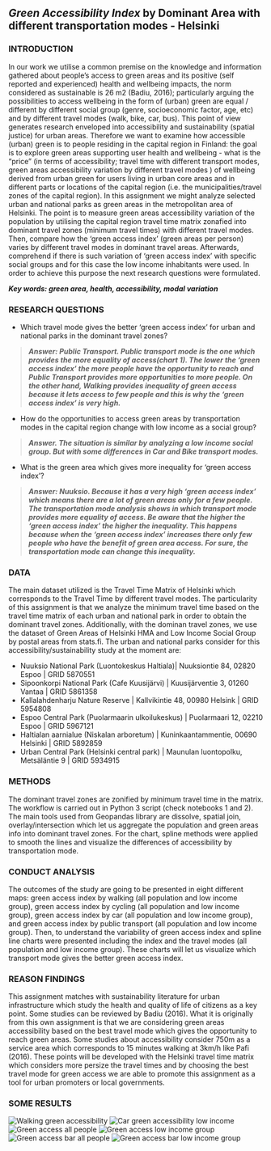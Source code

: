 ## ***Green Accessibility Index*** by Dominant Area with different transportation modes - Helsinki

### **INTRODUCTION**
In our work we utilise a common premise on the knowledge and information gathered about people’s access to green areas and its positive (self reported and experienced) health and wellbeing impacts, the norm considered as sustainable is 26 m2 (Badiu, 2016); particularly arguing the possibilities to access wellbeing in the form of (urban) green are equal / different by different social group (genre, socioeconomic factor, age, etc) and by different travel modes (walk, bike, car, bus).  This point of view generates research enveloped into accessibility and sustainability (spatial justice) for urban areas.
Therefore we want to examine how accessible (urban) green is to people residing in the capital region in Finland: the goal is to explore green areas supporting user health and wellbeing - what is the “price” (in terms of accessibility; travel time with different transport modes, green areas accessibility variation by different travel modes ) of wellbeing derived from urban green for users living in urban core areas and in different parts or locations of the capital region (i.e. the municipalities/travel zones of the capital region). In this assignment we might analyze selected urban and national parks as green areas in the metropolitan area of Helsinki. The point is to measure green areas accessibility variation of the population by utilising the capital region travel time matrix zonafied into dominant travel zones (minimum travel times) with different travel modes. Then, compare how the ‘green access index’ (green areas per person) varies by different travel modes in dominant travel areas. Afterwards, comprehend if there is such variation of ‘green access index’ with specific social groups and for this case the low income inhabitants were used. In order to achieve this purpose the next research questions were formulated.

 ***Key words: green area, health, accessibility, modal variation***
 
 ### **RESEARCH QUESTIONS**
- Which travel mode gives the better ‘green access index’ for urban and national parks in the dominant travel zones?
> ***Answer: Public Transport. Public transport mode is the one which provides the more equality of access(chart 1). The lower the ‘green access index’ the more people have the opportunity to reach and Public Transport provides more opportunities to more people. On the other hand, Walking provides inequality of green access because it lets access to few people and this is why the ‘green access index’ is very high.***

- How do the opportunities to access green areas by transportation modes in the capital region change with low income as a social group?
> ***Answer. The situation is similar by analyzing a low income social group. But with some differences in Car and Bike transport modes.***

- What is the green area which gives more inequality for ‘green access index’?
> ***Answer: Nuuksio. Because it has a very high ‘green access index’ which means there are a lot of green areas only for a few people. The transportation mode analysis shows in which transport mode provides more equality of access. Be aware that the higher the ‘green access index’ the higher the inequality. This happens because when the ‘green access index’ increases there only few people who have the benefit of green area access. For sure, the transportation mode can change this inequality.***

### **DATA**
The main dataset utilized is the Travel Time Matrix of Helsinki which corresponds to the Travel Time by different travel modes. The particularity of this assignment is that we analyze the minimum travel time based on the travel time matrix of each urban and national park in order to obtain the dominant travel zones. Additionally, with the dominan travel zones, we use the dataset of Green Areas of Helsinki HMA and Low Income Social Group by postal areas from stats.fi.
The urban and national parks consider for this accessibility/sustainability study at the moment are:
- Nuuksio National Park (Luontokeskus Haltiala)| Nuuksiontie 84, 02820 Espoo | GRID 5870551
- Sipoonkorpi National Park (Cafe Kuusijärvi) | Kuusijärventie 3, 01260 Vantaa | GRID 5861358
- Kallalahdenharju Nature Reserve | Kallvikintie 48, 00980 Helsink | GRID 5954808
- Espoo Central Park (Puolarmaarin ulkoilukeskus) | Puolarmaari 12, 02210 Espoo | GRID 5967121
- Haltialan aarnialue (Niskalan arboretum) | Kuninkaantammentie, 00690 Helsinki | GRID 5892859
- Urban Central Park (Helsinki central park) | Maunulan luontopolku, Metsäläntie 9 | GRID 5934915

### **METHODS**
The dominant travel zones are zonified by minimum travel time in the matrix. The workflow is carried out in Python 3 script (check notebooks 1 and 2). The main tools used from Geopandas library are dissolve, spatial join, overlay/intersection which let us aggregate the population and green areas info into dominant travel zones. For the chart, spline methods were applied to smooth the lines and visualize the differences of accessibility by transportation mode.

### **CONDUCT ANALYSIS**
The outcomes of the study are going to be presented in eight different maps: green access index by walking (all population and low income group), green access index by cycling (all population and low income group), green access index by car (all population and low income group), and green access index by public transport (all population and low income group). 
Then, to understand the variability of green access index and spline line charts were presented including the index and the travel modes (all population and low income group). These charts will let us visualize which transport mode gives the better green access index.

### **REASON FINDINGS**
This assignment matches with sustainability literature for urban infrastructure which study the health and quality of life of citizens as a key point. Some studies can be reviewed by Badiu (2016). What it is originally from this own assignment is that we are considering green areas accessibility based on the best travel mode which gives the opportunity to reach green areas.
Some studies about accessibility consider 750m as a service area which corresponds to 15 minutes walking at 3km/h like Pafi (2016). These points will be developed with the Helsinki travel time matrix which considers more persize the travel times and by choosing the best travel mode for green access we are able to promote this assignment as a tool for urban promoters or local governments.

### **SOME RESULTS**
![Walking green accessibility](maps_and_charts/walking_green_index.png)
![Car green accessibility low income](maps_and_charts/car_low_income_green_index.png)
![Green access all people](maps_and_charts/all_pop_green_index_variation.png)
![Green access low income group](maps_and_charts/low_income_green_index_variation.png)
![Green access bar all people](maps_and_charts/all_pop_green_index_variation_bars.png)
![Green access bar low income group](maps_and_charts/lowincome_pop_green_index_variation_bars.png)




